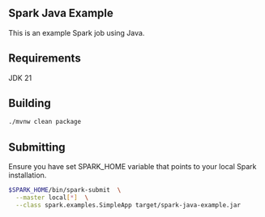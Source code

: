 ## Spark Java Example

This is an example Spark job using Java.

## Requirements

JDK 21

## Building

```bash
./mvnw clean package 
```

## Submitting

Ensure you have set SPARK_HOME variable that points to your local Spark installation.

```bash
$SPARK_HOME/bin/spark-submit  \
  --master local[*]  \
  --class spark.examples.SimpleApp target/spark-java-example.jar 
```


